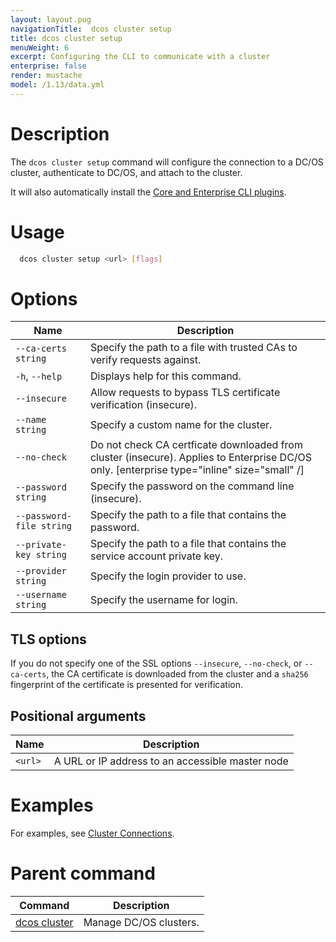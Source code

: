 ```yaml
---
layout: layout.pug
navigationTitle:  dcos cluster setup
title: dcos cluster setup
menuWeight: 6
excerpt: Configuring the CLI to communicate with a cluster
enterprise: false
render: mustache
model: /1.13/data.yml
---
```


# Description
The `dcos cluster setup` command will configure the connection to a DC/OS cluster, authenticate to DC/OS, and attach to the cluster.

It will also automatically install the [Core and Enterprise CLI plugins](/mesosphere/dcos/1.13/cli/plugins/).

# Usage

```bash
  dcos cluster setup <url> [flags]
```

# Options

| Name | Description |
|---------|-------------|
| `--ca-certs string`   |     Specify the path to a file with trusted CAs to verify requests against.
| `-h`, `--help`     |  Displays help for this command. |
| `--insecure`       |        Allow requests to bypass TLS certificate verification (insecure).
| `--name string`     |       Specify a custom name for the cluster.
| `--no-check`        |       Do not check CA certficate downloaded from cluster (insecure). Applies to Enterprise DC/OS only. [enterprise type="inline" size="small" /]
| `--password string`   |     Specify the password on the command line (insecure).
| `--password-file string`  | Specify the path to a file that contains the password.
| `--private-key string`   |  Specify the path to a file that contains the service account private key.
| `--provider string`     |   Specify the login provider to use.
| `--username string`      |  Specify the username for login.


## TLS options

If you do not specify one of the SSL options `--insecure`, `--no-check`, or `--ca-certs`, the CA certificate is downloaded from the cluster and a `sha256` fingerprint of the certificate is presented for verification.

## Positional arguments

| Name | Description |
|---------|-------------|
| `<url>`   | A URL or IP address to an accessible master node |


# Examples
For examples, see [Cluster Connections](/mesosphere/dcos/1.13/administering-clusters/multiple-clusters/cluster-connections/).

# Parent command

| Command | Description |
|---------|-------------|
| [dcos cluster](/mesosphere/dcos/1.13/cli/command-reference/dcos-cluster/) | Manage DC/OS clusters. |
